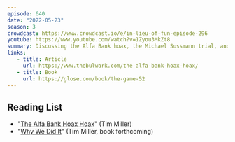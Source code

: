 ```yaml
---
episode: 640
date: "2022-05-23"
season: 3
crowdcast: https://www.crowdcast.io/e/in-lieu-of-fun-episode-296
youtube: https://www.youtube.com/watch?v=1Zyou3MkZt8
summary: Discussing the Alfa Bank hoax, the Michael Sussmann trial, and John Durham
links:
   - title: Article
     url: https://www.thebulwark.com/the-alfa-bank-hoax-hoax/
   - title: Book
     url: https://glose.com/book/the-game-52
---
```


## Reading List

- "[The Alfa Bank Hoax Hoax][article]" (Tim Miller)
- "[Why We Did It][book]" (Tim Miller, book forthcoming)

[article]: https://www.thebulwark.com/the-alfa-bank-hoax-hoax/
[book]: https://glose.com/book/the-game-52
